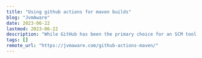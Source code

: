 ```yaml
---
title: "Using github actions for maven builds"
blog: "JvmAware"
date: 2023-06-22
lastmod: 2023-06-22
description: "While GitHub has been the primary choice for an SCM tool for many of us, with the integration of various CI tools and ready-made actions, it is growing as an end-to-end solution for complete DevOps practices. At my workplace, we are now using GitLab for various purposes(migrated from Bitbucket and TeamCity), and it has been a smooth migration so far. But I wanted to explore similar features in GitHub as I was already familiar with the interface and hosting almost all of my side projects there."
tags: []
remote_url: "https://jvmaware.com/github-actions-maven/"
---
```

